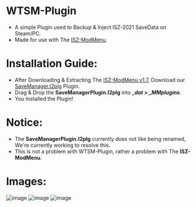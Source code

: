 # WTSM-Plugin
- A simple Plugin used to Backup & Inject ISZ-2021 SaveData on Steam/PC.
- Made for use with The [ISZ-ModMenu](https://github.com/ISZ-Hacker-Organization/ISZ-ModMenu).

# Installation Guide:
- After Downloading & Extracting The [ISZ-ModMenu v1.7](https://github.com/ISZ-Hacker-Organization/ISZ-ModMenu), Download our [SaveManager.I2plg](https://github.com/ISZ-Hacker-Organization/WTSM-Plugin/releases/download/v1.0-release-1/SaveManagerPlugin.I2plg) Plugin.
- Drag & Drop the **SaveManagerPlugin.I2plg** into ***_dat > _MMplugins***.
- You Installed the Plugin!

# Notice:
- The **SaveManagerPlugin.I2plg** currently does not like being renamed, We're currently working to resolve this.
- This is not a problem with WTSM-Plugin, rather a problem with The **ISZ-ModMenu**.

# Images:
![image](https://github.com/ISZ-Hacker-Organization/WTSM-Plugin/assets/131509058/1dedf84f-f790-4f6c-a21c-267348e28dab)
![image](https://github.com/ISZ-Hacker-Organization/WTSM-Plugin/assets/131509058/1b2c3c51-99b9-4b53-8376-b36e9f3dcc0b)
![image](https://github.com/ISZ-Hacker-Organization/WTSM-Plugin/assets/131509058/f89010dc-f899-4df4-bfc3-55ef8c6c8aa8)
